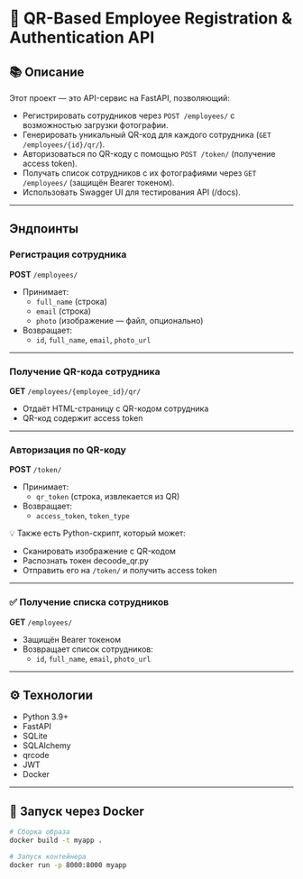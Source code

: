 # 🧾 QR-Based Employee Registration & Authentication API

## 📚 Описание

Этот проект — это API-сервис на FastAPI, позволяющий:

- Регистрировать сотрудников через `POST /employees/` с возможностью загрузки фотографии.
- Генерировать уникальный QR-код для каждого сотрудника (`GET /employees/{id}/qr/`).
- Авторизоваться по QR-коду с помощью `POST /token/` (получение access token).
- Получать список сотрудников с их фотографиями через `GET /employees/` (защищён Bearer токеном).
- Использовать Swagger UI для тестирования API (/docs).

---

##  Эндпоинты

###  Регистрация сотрудника

**POST** `/employees/`

- Принимает:
    - `full_name` (строка)
    - `email` (строка)
    - `photo` (изображение — файл, опционально)
- Возвращает:
    - `id`, `full_name`, `email`, `photo_url`

---

###  Получение QR-кода сотрудника

**GET** `/employees/{employee_id}/qr/`

- Отдаёт HTML-страницу с QR-кодом сотрудника
- QR-код содержит access token

---

###  Авторизация по QR-коду

**POST** `/token/`

- Принимает:
    - `qr_token` (строка, извлекается из QR)
- Возвращает:
    - `access_token`, `token_type`

💡 Также есть Python-скрипт, который может:

- Сканировать изображение с QR-кодом
- Распознать токен decoode_qr.py
- Отправить его на `/token/` и получить access token

---

### ✅ Получение списка сотрудников

**GET** `/employees/`

- Защищён Bearer токеном
- Возвращает список сотрудников:
    - `id`, `full_name`, `email`, `photo_url`

---

## ⚙️ Технологии

- Python 3.9+
- FastAPI
- SQLite
- SQLAlchemy
- qrcode
- JWT
- Docker

---

## 🐳 Запуск через Docker

```bash
# Сборка образа
docker build -t myapp .

# Запуск контейнера
docker run -p 8000:8000 myapp
